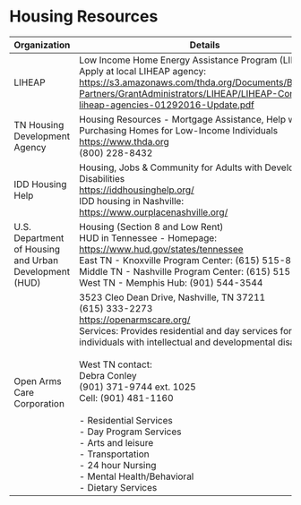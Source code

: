 # Housing Resources

| Organization                                           | Details                                                                                                                                                                                                                                                                                                                                                                                                                                                                                |
| ------------------------------------------------------ | -------------------------------------------------------------------------------------------------------------------------------------------------------------------------------------------------------------------------------------------------------------------------------------------------------------------------------------------------------------------------------------------------------------------------------------------------------------------------------------- |
| LIHEAP                                                 | Low Income Home Energy Assistance Program (LIHEAP)<br>Apply at local LIHEAP agency: <https://s3.amazonaws.com/thda.org/Documents/Business-Partners/GrantAdministrators/LIHEAP/LIHEAP-Contacts-liheap-agencies-01292016-Update.pdf>                                                                                                                                                                                                                                                     |
| TN Housing Development Agency                          | Housing Resources - Mortgage Assistance, Help with Purchasing Homes for Low-Income Individuals<br><https://www.thda.org><br>(800) 228-8432                                                                                                                                                                                                                                                                                                                                             |
| IDD Housing Help                                       | Housing, Jobs & Community for Adults with Developmental Disabilities<br><https://iddhousinghelp.org/><br>IDD housing in Nashville: <https://www.ourplacenashville.org/>                                                                                                                                                                                                                                                                                                                |
| U.S. Department of Housing and Urban Development (HUD) | Housing (Section 8 and Low Rent)<br>HUD in Tennessee - Homepage: <https://www.hud.gov/states/tennessee><br>East TN - Knoxville Program Center: (615) 515-8520<br>Middle TN - Nashville Program Center: (615) 515-8520<br>West TN - Memphis Hub: (901) 544-3544                                                                                                                                                                                                                         |
| Open Arms Care Corporation                             | 3523 Cleo Dean Drive, Nashville, TN 37211<br>(615) 333-2273<br><https://openarmscare.org/><br>Services: Provides residential and day services for individuals with intellectual and developmental disabilities.<br><br>West TN contact:<br>Debra Conley<br>(901) 371-9744 ext. 1025<br>Cell: (901) 481-1160<br><br>- Residential Services<br>- Day Program Services<br>- Arts and leisure<br>- Transportation<br>- 24 hour Nursing<br>- Mental Health/Behavioral<br>- Dietary Services |
